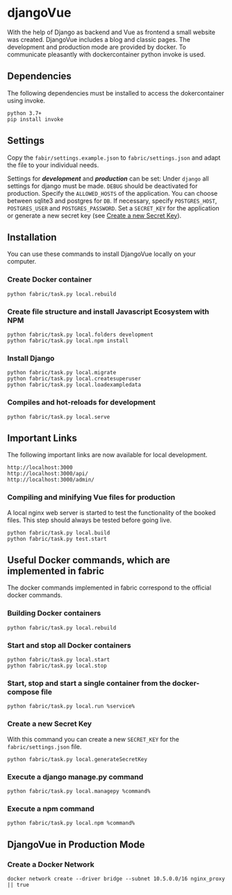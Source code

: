 # djangoVue

With the help of Django as backend and Vue as frontend a small website was created. DjangoVue includes a blog and classic pages. 
The development and production mode are provided by docker. To communicate pleasantly with dockercontainer python invoke is used. 



## Dependencies

The following dependencies must be installed to access the dokercontainer using invoke.

```
python 3.7+
pip install invoke
```


## Settings

Copy the `fabir/settings.example.json` to `fabric/settings.json` and adapt the file to your individual needs.

Settings for ***development*** and ***production*** can be set:
Under `django` all settings for django must be made. 
`DEBUG` should be deactivated for production. 
Specify the `ALLOWED_HOSTS` of the application.
You can choose between sqlite3 and postgres for `DB`.
If necessary, specify `POSTGRES_HOST`, `POSTGRES_USER` and `POSTGRES_PASSWORD`.
Set a `SECRET_KEY` for the application or generate a new secret key (see [Create a new Secret Key](#Create-a-new-Secret-Key)).


## Installation

You can use these commands to install DjangoVue locally on your computer.



### Create Docker container

```
python fabric/task.py local.rebuild
```


### Create file structure and install Javascript Ecosystem with NPM

```
python fabric/task.py local.folders development
python fabric/task.py local.npm install
```


### Install Django

```
python fabric/task.py local.migrate
python fabric/task.py local.createsuperuser
python fabric/task.py local.loadexampledata
```


### Compiles and hot-reloads for development
```
python fabric/task.py local.serve
```


## Important Links

The following important links are now available for local development.
```
http://localhost:3000
http://localhost:3000/api/
http://localhost:3000/admin/
```


### Compiling and minifying Vue files for production

A local nginx web server is started to test the functionality of the booked files. This step should always be tested before going live.

```
python fabric/task.py local.build
python fabric/task.py test.start
```



## Useful Docker commands, which are implemented in fabric

The docker commands implemented in fabric correspond to the official docker commands.


### Building Docker containers

```
python fabric/task.py local.rebuild
```

### Start and stop all Docker containers

```
python fabric/task.py local.start
python fabric/task.py local.stop
```

### Start, stop and start a single container from the docker-compose file

```
python fabric/task.py local.run %service%
```


### Create a new Secret Key

With this command you can create a new `SECRET_KEY` for the `fabric/settings.json` file.

```
python fabric/task.py local.generateSecretKey
```

### Execute a django manage.py command 

```
python fabric/task.py local.managepy %command%
```

### Execute a npm command 

```
python fabric/task.py local.npm %command%
```


## DjangoVue in Production Mode

### Create a Docker Network
```
docker network create --driver bridge --subnet 10.5.0.0/16 nginx_proxy || true